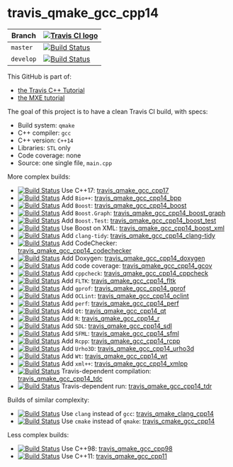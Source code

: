 # travis_qmake_gcc_cpp14

Branch|[![Travis CI logo](TravisCI.png)](https://travis-ci.org)
---|---
`master`|[![Build Status](https://travis-ci.org/richelbilderbeek/travis_qmake_gcc_cpp14.svg?branch=master)](https://travis-ci.org/richelbilderbeek/travis_qmake_gcc_cpp14)
`develop`|[![Build Status](https://travis-ci.org/richelbilderbeek/travis_qmake_gcc_cpp14.svg?branch=develop)](https://travis-ci.org/richelbilderbeek/travis_qmake_gcc_cpp14)

This GitHub is part of:

 * [the Travis C++ Tutorial](https://github.com/richelbilderbeek/travis_cpp_tutorial)
 * [the MXE tutorial](https://github.com/richelbilderbeek/mxe_tutorial)
 
The goal of this project is to have a clean Travis CI build, with specs:
 * Build system: `qmake`
 * C++ compiler: `gcc`
 * C++ version: `C++14`
 * Libraries: `STL` only
 * Code coverage: none
 * Source: one single file, `main.cpp`

More complex builds:

 * [![Build Status](https://travis-ci.org/richelbilderbeek/travis_qmake_gcc_cpp17.svg?branch=master)](https://travis-ci.org/richelbilderbeek/travis_qmake_gcc_cpp17) Use C++17: [travis_qmake_gcc_cpp17](https://www.github.com/richelbilderbeek/travis_qmake_gcc_cpp17)
 * [![Build Status](https://travis-ci.org/richelbilderbeek/travis_qmake_gcc_cpp14_bpp.svg?branch=master)](https://travis-ci.org/richelbilderbeek/travis_qmake_gcc_cpp14_bpp) Add `Bio++`: [travis_qmake_gcc_cpp14_bpp](https://www.github.com/richelbilderbeek/travis_qmake_gcc_cpp14_bpp)
 * [![Build Status](https://travis-ci.org/richelbilderbeek/travis_qmake_gcc_cpp14_boost.svg?branch=master)](https://travis-ci.org/richelbilderbeek/travis_qmake_gcc_cpp14_boost) Add `Boost`: [travis_qmake_gcc_cpp14_boost](https://www.github.com/richelbilderbeek/travis_qmake_gcc_cpp14_boost)
 * [![Build Status](https://travis-ci.org/richelbilderbeek/travis_qmake_gcc_cpp14_boost_graph.svg?branch=master)](https://travis-ci.org/richelbilderbeek/travis_qmake_gcc_cpp14_boost_graph) Add `Boost.Graph`: [travis_qmake_gcc_cpp14_boost_graph](https://www.github.com/richelbilderbeek/travis_qmake_gcc_cpp14_boost_graph)
 * [![Build Status](https://travis-ci.org/richelbilderbeek/travis_qmake_gcc_cpp14_boost_test.svg?branch=master)](https://travis-ci.org/richelbilderbeek/travis_qmake_gcc_cpp14_boost_test) Add `Boost.Test`: [travis_qmake_gcc_cpp14_boost_test](https://www.github.com/richelbilderbeek/travis_qmake_gcc_cpp14_boost_test)
 * [![Build Status](https://travis-ci.org/richelbilderbeek/travis_qmake_gcc_cpp14_boost_xml.svg?branch=master)](https://travis-ci.org/richelbilderbeek/travis_qmake_gcc_cpp14_boost_xml) Use Boost on XML: [travis_qmake_gcc_cpp14_boost_xml](https://www.github.com/richelbilderbeek/travis_qmake_gcc_cpp14_boost_xml)
 * [![Build Status](https://travis-ci.org/richelbilderbeek/travis_qmake_gcc_cpp14_clang-tidy.svg?branch=master)](https://travis-ci.org/richelbilderbeek/travis_qmake_gcc_cpp14_clang-tidy) Add `clang-tidy`: [travis_qmake_gcc_cpp14_clang-tidy](https://www.github.com/richelbilderbeek/travis_qmake_gcc_cpp14_clang-tidy)
 * [![Build Status](https://travis-ci.org/richelbilderbeek/travis_qmake_gcc_cpp14_codechecker.svg?branch=master)](https://travis-ci.org/richelbilderbeek/travis_qmake_gcc_cpp14_codechecker) Add CodeChecker: [travis_qmake_gcc_cpp14_codechecker](https://github.com/richelbilderbeek/travis_qmake_gcc_cpp14_codechecker)
 * [![Build Status](https://travis-ci.org/richelbilderbeek/travis_qmake_gcc_cpp14_doxygen.svg?branch=master)](https://travis-ci.org/richelbilderbeek/travis_qmake_gcc_cpp14_doxygen) Add Doxygen: [travis_qmake_gcc_cpp14_doxygen](https://github.com/richelbilderbeek/travis_qmake_gcc_cpp14_doxygen)
 * [![Build Status](https://travis-ci.org/richelbilderbeek/travis_qmake_gcc_cpp14_gcov.svg?branch=master)](https://travis-ci.org/richelbilderbeek/travis_qmake_gcc_cpp14_gcov) Add code coverage: [travis_qmake_gcc_cpp14_gcov](https://github.com/richelbilderbeek/travis_qmake_gcc_cpp14_gcov)
 * [![Build Status](https://travis-ci.org/richelbilderbeek/travis_qmake_gcc_cpp14_cppcheck.svg?branch=master)](https://travis-ci.org/richelbilderbeek/travis_qmake_gcc_cpp14_cppcheck) Add `cppcheck`: [travis_qmake_gcc_cpp14_cppcheck](https://www.github.com/richelbilderbeek/travis_qmake_gcc_cpp14_cppcheck)
 * [![Build Status](https://travis-ci.org/richelbilderbeek/travis_qmake_gcc_cpp14_fltk.svg?branch=master)](https://travis-ci.org/richelbilderbeek/travis_qmake_gcc_cpp14_fltk) Add `FLTK`: [travis_qmake_gcc_cpp14_fltk](https://github.com/richelbilderbeek/travis_qmake_gcc_cpp14_fltk)
 * [![Build Status](https://travis-ci.org/richelbilderbeek/travis_qmake_gcc_cpp14_gprof.svg?branch=master)](https://travis-ci.org/richelbilderbeek/travis_qmake_gcc_cpp14_gprof) Add `gprof`: [travis_qmake_gcc_cpp14_gprof](https://github.com/richelbilderbeek/travis_qmake_gcc_cpp14_gprof)
 * [![Build Status](https://travis-ci.org/richelbilderbeek/travis_qmake_gcc_cpp14_oclint.svg?branch=master)](https://travis-ci.org/richelbilderbeek/travis_qmake_gcc_cpp14_oclint) Add `OCLint`: [travis_qmake_gcc_cpp14_oclint](https://github.com/richelbilderbeek/travis_qmake_gcc_cpp14_oclint)
 * [![Build Status](https://travis-ci.org/richelbilderbeek/travis_qmake_gcc_cpp14_perf.svg?branch=master)](https://travis-ci.org/richelbilderbeek/travis_qmake_gcc_cpp14_perf) Add `perf`: [travis_qmake_gcc_cpp14_perf](https://github.com/richelbilderbeek/travis_qmake_gcc_cpp14_perf)
 * [![Build Status](https://travis-ci.org/richelbilderbeek/travis_qmake_gcc_cpp14_qt.svg?branch=master)](https://travis-ci.org/richelbilderbeek/travis_qmake_gcc_cpp14_qt) Add `Qt`: [travis_qmake_gcc_cpp14_qt](https://www.github.com/richelbilderbeek/travis_qmake_gcc_cpp14_qt)
 * [![Build Status](https://travis-ci.org/richelbilderbeek/travis_qmake_gcc_cpp14_r.svg?branch=master)](https://travis-ci.org/richelbilderbeek/travis_qmake_gcc_cpp14_r) Add `R`: [travis_qmake_gcc_cpp14_r](https://www.github.com/richelbilderbeek/travis_qmake_gcc_cpp14_r)
 * [![Build Status](https://travis-ci.org/richelbilderbeek/travis_qmake_gcc_cpp14_sdl.svg?branch=master)](https://travis-ci.org/richelbilderbeek/travis_qmake_gcc_cpp14_sdl) Add `SDL`: [travis_qmake_gcc_cpp14_sdl](https://github.com/richelbilderbeek/travis_qmake_gcc_cpp14_sdl)
 * [![Build Status](https://travis-ci.org/richelbilderbeek/travis_qmake_gcc_cpp14_sfml.svg?branch=master)](https://travis-ci.org/richelbilderbeek/travis_qmake_gcc_cpp14_sfml) Add `SFML`: [travis_qmake_gcc_cpp14_sfml](https://www.github.com/richelbilderbeek/travis_qmake_gcc_cpp14_sfml)
 * [![Build Status](https://travis-ci.org/richelbilderbeek/travis_qmake_gcc_cpp14_rcpp.svg?branch=master)](https://travis-ci.org/richelbilderbeek/travis_qmake_gcc_cpp14_rcpp) Add `Rcpp`: [travis_qmake_gcc_cpp14_rcpp](https://www.github.com/richelbilderbeek/travis_qmake_gcc_cpp14_rcpp)
 * [![Build Status](https://travis-ci.org/richelbilderbeek/travis_qmake_gcc_cpp14_urho3d.svg?branch=master)](https://travis-ci.org/richelbilderbeek/travis_qmake_gcc_cpp14_urho3d) Add `Urho3D`: [travis_qmake_gcc_cpp14_urho3d](https://www.github.com/richelbilderbeek/travis_qmake_gcc_cpp14_urho3d)
 * [![Build Status](https://travis-ci.org/richelbilderbeek/travis_qmake_gcc_cpp14_wt.svg?branch=master)](https://travis-ci.org/richelbilderbeek/travis_qmake_gcc_cpp14_wt) Add `Wt`: [travis_qmake_gcc_cpp14_wt](https://www.github.com/richelbilderbeek/travis_qmake_gcc_cpp14_wt)
 * [![Build Status](https://travis-ci.org/richelbilderbeek/travis_qmake_gcc_cpp14_xmlpp.svg?branch=master)](https://travis-ci.org/richelbilderbeek/travis_qmake_gcc_cpp14_xmlpp) Add `xml++`: [travis_qmake_gcc_cpp14_xmlpp](https://www.github.com/richelbilderbeek/travis_qmake_gcc_cpp14_xmlpp)
 * [![Build Status](https://travis-ci.org/richelbilderbeek/travis_qmake_gcc_cpp14_tdc.svg?branch=master)](https://travis-ci.org/richelbilderbeek/travis_qmake_gcc_cpp14_tdc) Travis-dependent compilation: [travis_qmake_gcc_cpp14_tdc](https://www.github.com/richelbilderbeek/travis_qmake_gcc_cpp14_tdc)
 * [![Build Status](https://travis-ci.org/richelbilderbeek/travis_qmake_gcc_cpp14_tdr.svg?branch=master)](https://travis-ci.org/richelbilderbeek/travis_qmake_gcc_cpp14_tdr) Travis-dependent run: [travis_qmake_gcc_cpp14_tdr](https://www.github.com/richelbilderbeek/travis_qmake_gcc_cpp14_tdr)

Builds of similar complexity:

 * [![Build Status](https://travis-ci.org/richelbilderbeek/travis_qmake_clang_cpp14.svg?branch=master)](https://travis-ci.org/richelbilderbeek/travis_qmake_clang_cpp14) Use `clang` instead of `gcc`: [travis_qmake_clang_cpp14](https://www.github.com/richelbilderbeek/travis_qmake_clang_cpp14)
 * [![Build Status](https://travis-ci.org/richelbilderbeek/travis_cmake_gcc_cpp14.svg?branch=master)](https://travis-ci.org/richelbilderbeek/travis_cmake_gcc_cpp14) Use `cmake` instead of `qmake`: [travis_cmake_gcc_cpp14](https://www.github.com/richelbilderbeek/travis_cmake_gcc_cpp14)

Less complex builds:

 * [![Build Status](https://travis-ci.org/richelbilderbeek/travis_qmake_gcc_cpp98.svg?branch=master)](https://travis-ci.org/richelbilderbeek/travis_qmake_gcc_cpp98) Use C++98: [travis_qmake_gcc_cpp98](https://www.github.com/richelbilderbeek/travis_qmake_gcc_cpp98)
 * [![Build Status](https://travis-ci.org/richelbilderbeek/travis_qmake_gcc_cpp11.svg?branch=master)](https://travis-ci.org/richelbilderbeek/travis_qmake_gcc_cpp11) Use C++11: [travis_qmake_gcc_cpp11](https://www.github.com/richelbilderbeek/travis_qmake_gcc_cpp11)
